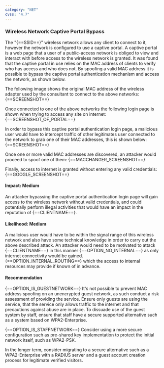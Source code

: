 ```yaml
---
category: "NET"
cvss: "4.7"
---
```

### Wireless Network Captive Portal Bypass
The "{==SSID==}" wireless network allows any client to connect to it, however the network is configured to use a captive portal. A captive portal is a web page that a user of a public-access network is obliged to view and interact with before access to the wireless network is granted. It was found that the captive portal in use relies on the MAC address of clients to verify who has access and who does not. By spoofing a valid MAC address it is possible to bypass the captive portal authentication mechanism and access the network, as shown below.

The following image shows the original MAC address of the wireless adapter used by the consultant to connect to the above networks:
{==SCREENSHOT==}

Once connected to one of the above networks the following login page is shown when trying to access any site on internet:
{==SCREENSHOT_OF_PORTAL==}

In order to bypass this captive portal authentication login page, a malicious user would have to intercept traffic of other legitimates user connected to the network to grab one of their MAC addresses, this is shown below:
{==SCREENSHOT==}

Once one or more valid MAC addresses are discovered, an attacker would proceed to spoof one of them:
{==MACCHANGER_SCREENSHOT==}

Finally, access to internet is granted without entering any valid credentials:
{==GOOGLE_SCREENSHOT==}
#### Impact: Medium
An attacker bypassing the captive portal authentication login page will gain access to the wireless network without valid credentials, and could potentially perform illegal activities that would have an impact in the reputation of {==CLIENTNAME==}.
#### Likelihood: Medium
A malicious user would have to be within the signal range of this wireless network and also have some technical knowledge in order to carry out the above described attack. An attacker would need to be motivated to attack {==CLIENTNAME==} in this manner {==OPTION_NO_INTERNAL==} as only internet connectivity would be gained. {==OPTION_INTERNAL_ROUTING==} which the access to internal resources may provide if known of in advance.
#### Recommendation
{==OPTION_IS_GUESTNETWORK==} It's not possible to prevent MAC address spoofing on an unencrypted guest network, as such conduct a risk assessment of providing the service. Ensure only guests are using the service, that the service only allows traffic to the internet and that precautions against abuse are in place. To dissuade use of the guest system by staff, ensure that staff have a secure supported alternative such as a system based on WPA2-Enterprise.

{==OPTION_IS_STAFFNETWORK==} Consider using a more secure configuration such as pre-shared key implementation to protect the initial network itself, such as WPA2-PSK.

In the longer term, consider migrating to a secure alternative such as a WPA2-Enterprise with a RADIUS server and a guest account creation process for legitimate verified visitors.
